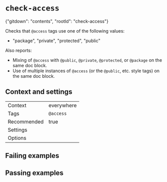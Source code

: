# `check-access`

{"gitdown": "contents", "rootId": "check-access"}

Checks that `@access` tags use one of the following values:

- "package", "private", "protected", "public"

Also reports:

- Mixing of `@access` with `@public`, `@private`, `@protected`, or `@package`
  on the same doc block.
- Use of multiple instances of `@access` (or the `@public`, etc. style tags)
  on the same doc block.

## Context and settings

|||
|---|---|
|Context|everywhere|
|Tags|`@access`|
|Recommended|true|
|Settings||
|Options||

## Failing examples

<!-- assertions-failing checkAccess -->

## Passing examples

<!-- assertions-passing checkAccess -->
